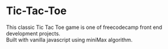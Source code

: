 # Tic-Tac-Toe
This classic Tic Tac Toe game is one of freecodecamp front end development projects.<br>
Built with vanilla javascript using miniMax algorithm.
